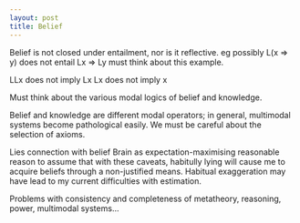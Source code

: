 ```yaml
---
layout: post
title: Belief
---
```


Belief is not closed under entailment, nor is it reflective.
eg possibly L(x => y) does not entail Lx => Ly must think about this example.

LLx does not imply Lx
Lx does not imply x

Must think about the various modal logics of belief and knowledge.

Belief and knowledge are different modal operators; in general, multimodal systems become pathological easily. We must be careful about the selection of axioms.

Lies connection with belief
Brain as expectation-maximising
reasonable reason to assume that with these caveats, habitully lying will cause me to acquire beliefs through a non-justified means.
Habitual exaggeration may have lead to my current difficulties with estimation.

Problems with consistency and completeness of metatheory, reasoning, power, multimodal systems...
